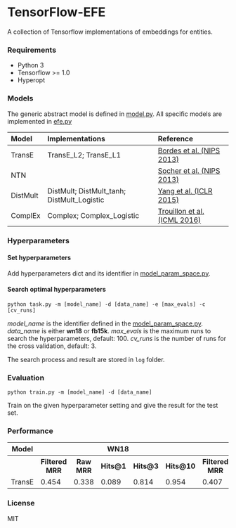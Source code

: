 # TensorFlow-EFE

A collection of Tensorflow implementations of embeddings for entities.

### Requirements

- Python 3
- Tensorflow >= 1.0
- Hyperopt

### Models

The generic abstract model is defined in [model.py](https://github.com/billy-inn/tensorflow-efe/blob/master/model.py). 
All specific models are implemented in [efe.py](https://github.com/billy-inn/tensorflow-efe/blob/master/efe.py)

| Model | Implementations | Reference |
| :---- | :-------------- | :-------- |
| TransE | TransE\_L2; TransE\_L1 |[Bordes et al. (NIPS 2013)](https://www.utc.fr/~bordesan/dokuwiki/_media/en/transe_nips13.pdf) |
| NTN | | [Socher et al. (NIPS 2013)](https://nlp.stanford.edu/pubs/SocherChenManningNg_NIPS2013.pdf) |
| DistMult | DistMult; DistMult\_tanh; DistMult\_Logistic | [Yang et al. (ICLR 2015)](https://arxiv.org/pdf/1412.6575.pdf)
| ComplEx | Complex; Complex\_Logistic | [Trouillon et al. (ICML 2016)](https://arxiv.org/pdf/1606.06357.pdf) |

### Hyperparameters

#### Set hyperparameters

Add hyperparameters dict and its identifier in [model_param_space.py](https://github.com/billy-inn/tensorflow-efe/blob/master/model_param_space.py).

#### Search optimal hyperparameters

`python task.py -m [model_name] -d [data_name] -e [max_evals] -c [cv_runs]`

*model\_name* is the identifier defined in the [model_param_space.py](https://github.com/billy-inn/tensorflow-efe/blob/master/model_param_space.py). *data\_name* is either **wn18** or **fb15k**. *max\_evals* is the maximum runs to search the hyperparameters, default: 100. *cv\_runs* is the number of runs for the cross validation, default: 3. 

The search process and result are stored in `log` folder.

### Evaluation

`python train.py -m [model_name] -d [data_name]`

Train on the given hyperparameter setting and give the result for the test set.

### Performance

<table>
<tr>
   <th>Model</th>
   <th colspan="5">WN18</th>
   <th colspan="5">FB15K</th>
</tr>
   <tr>
   <th></th>
   <th>Filtered MRR</th>
   <th>Raw MRR</th>
   <th>Hits@1 </th>
   <th>Hits@3 </th>
   <th>Hits@10 </th>
   <th>Filtered MRR</th>
   <th>Raw MRR</th>
   <th>Hits@1 </th>
   <th>Hits@3 </th>
   <th>Hits@10 </th>
   </tr>
   <tr>
   <td>TransE</td>
   <td>0.454</td>
   <td>0.338</td>
   <td>0.089</td>
   <td>0.814</td>
   <td>0.954</td>
   <td>0.407</td>
   <td>0.249</td>
   <td>0.272</td>
   <td>0.480</td>
   <td>0.657</td>    
   </tr>
   <!--<tr>
   <td>DistMult</td>
   <td>0.835</td>
   <td>0.561</td>
   <td>0.753</td>
   <td>0.913</td>
   <td>0.937</td>
   <td>0.651</td>
   <td>0.237</td>
   <td>0.544</td>
   <td>0.728</td>
   <td>0.825</td>
   </tr>
   <tr>
   <td>HolE</td>
   <td><b>0.62</b></td>
   <td><b>0.94</b></td>
   <td>0.928</td>
   <td><b>0.941</b></td>
   <td><b>0.944</b></td>
   <td>0.21</td>
   <td>0.46</td>
   <td>33.45</td>
   <td>53.63</td>
   <td>67.54</td>
   </tr>
   <tr>
   <td>ComplEx</td>
   <td>0.581</td>
   <td><b>0.94</b></td>   
   <td><b>0.937</b></td>
   <td><b>0.941</b></td>
   <td><b>0.944</b></td>
   <td><b>0.672</b></td>
   <td>0.235</td>
   <td><b>0.571</b></td>
   <td><b>0.746</b></td>
   <td><b>0.832</b></td>
   </tr>-->
</table>

### License

MIT
